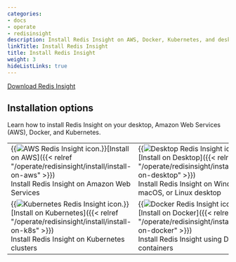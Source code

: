 ```yaml
---
categories:
- docs
- operate
- redisinsight
description: Install Redis Insight on AWS, Docker, Kubernetes, and desktop
linkTitle: Install Redis Insight
title: Install Redis Insight
weight: 3
hideListLinks: true
---
```


[Download Redis Insight](https://redis.io/downloads/#:~:text=Redis-,Insight,-Download%20a%20powerful)

## Installation options
Learn how to install Redis Insight on your desktop, Amazon Web Services (AWS), Docker, and Kubernetes.

| | |
|---|---|
| {{<image filename="images/redisinsight-aws.svg" alt="AWS Redis Insight icon.">}}[Install on AWS]({{< relref "/operate/redisinsight/install/install-on-aws" >}})<br/>Install Redis Insight on Amazon Web Services | {{<image filename="images/redisinsight-desktop.svg" alt="Desktop Redis Insight icon.">}}[Install on Desktop]({{< relref "/operate/redisinsight/install/install-on-desktop" >}})<br/>Install Redis Insight on Windows, macOS, or Linux desktop |
| {{<image filename="images/redisinsight-kubernetes.svg" alt="Kubernetes Redis Insight icon.">}}[Install on Kubernetes]({{< relref "/operate/redisinsight/install/install-on-k8s" >}})<br/>Install Redis Insight on Kubernetes clusters | {{<image filename="images/redisinsight-docker.svg" alt="Docker Redis Insight icon.">}}[Install on Docker]({{< relref "/operate/redisinsight/install/install-on-docker" >}})<br/>Install Redis Insight using Docker containers |